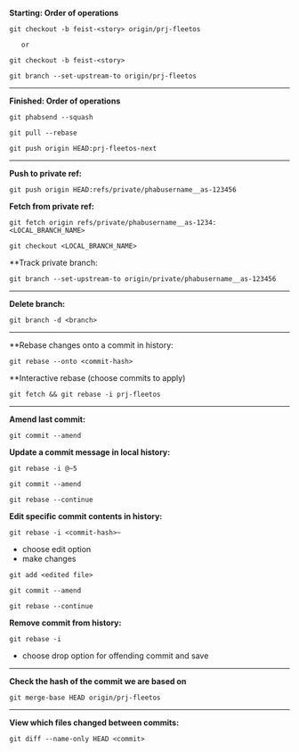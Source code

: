 **Starting: Order of operations**
```
git checkout -b feist-<story> origin/prj-fleetos
```
       or
```
git checkout -b feist-<story>
```
```
git branch --set-upstream-to origin/prj-fleetos
```
-------------------------------------------------------------------

**Finished: Order of operations**
```
git phabsend --squash
```
```
git pull --rebase
```
```
git push origin HEAD:prj-fleetos-next
```

-------------------------------------------------------------------

**Push to private ref:**
```
git push origin HEAD:refs/private/phabusername__as-123456
```

**Fetch from private ref:**
```
git fetch origin refs/private/phabusername__as-1234:<LOCAL_BRANCH_NAME>
```
```
git checkout <LOCAL_BRANCH_NAME>
```

**Track private branch:
```
git branch --set-upstream-to origin/private/phabusername__as-123456
```

------------------------------------------------------------------

**Delete branch:**
```
git branch -d <branch>
```

------------------------------------------------------------------

**Rebase changes onto a commit in history:
```
git rebase --onto <commit-hash>
```

**Interactive rebase (choose commits to apply)
```
git fetch && git rebase -i prj-fleetos
```

------------------------------------------------------------------

**Amend last commit:**
```
git commit --amend
```

**Update a commit message in local history:**
```
git rebase -i @~5
```
```
git commit --amend
```
```
git rebase --continue
```

**Edit specific commit contents in history:**

```
git rebase -i <commit-hash>~
```
- choose edit option
- make changes
```
git add <edited file>
```
```
git commit --amend
```
```
git rebase --continue
```

**Remove commit from history:**

```
git rebase -i
```
- choose drop option for offending commit and save

-----------------------------------------------------------------

**Check the hash of the commit we are based on**
```
git merge-base HEAD origin/prj-fleetos
```

-----------------------------------------------------------------------

**View which files changed between commits:**
```
git diff --name-only HEAD <commit>
```